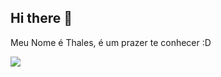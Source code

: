 ## Hi there 👋

Meu Nome é Thales, é um prazer te conhecer :D


![](<img src="https://media1.tenor.com/m/Db4uBcQKpEcAAAAd/dragonforce-herman-li.gif" alt="Dragonforce Herman Li GIF - Dragonforce Herman Li Guitar GIFs"/>
)
